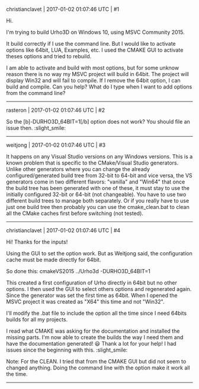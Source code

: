 christianclavet | 2017-01-02 01:07:46 UTC | #1

Hi.

I'm trying to build Urho3D on Windows 10, using MSVC Community 2015.

It build correctly if I use the command line. But I would like to activate options like 64bit, LUA, Examples, etc.
I used the CMAKE GUI to activate theses options and tried to rebuild. 

I am able to activate and build with most options, but for some unknow reason there is no way my MSVC project will build in 64bit. The project will display Win32 and will fail to compile. If I remove the 64bit option, I can build and compile. Can you help?
What do I type when I want to add options from the command line?

-------------------------

rasteron | 2017-01-02 01:07:46 UTC | #2

So the [b]-DURHO3D_64BIT=1[/b] option does not work? You should file an issue then. :slight_smile:

-------------------------

weitjong | 2017-01-02 01:07:46 UTC | #3

It happens on any Visual Studio versions on any Windows versions. This is a known problem that is specific to the CMake/Visual Studio generators. Unlike other generators where you can change the already configured/generated build tree from 32-bit to 64-bit and vice versa, the VS generators come in two different flavors: "vanilla" and "Win64" that once the build tree has been generated with one of these, it must stay to use the initially configured 32-bit or 64-bit (not changeable). You have to use two different build trees to manage both separately. Or if you really have to use just one build tree then probably you can use the cmake_clean.bat to clean all the CMake caches first before switching (not tested).

-------------------------

christianclavet | 2017-01-02 01:07:46 UTC | #4

Hi! Thanks for the inputs! 

Using the GUI to set the option work. But as Weitjong said, the configuration cache must be made directly for 64bit.

So done this:
cmakeVS2015 ../Urho3d  -DURHO3D_64BIT=1

This created a first configuration of Urho directly in 64bit but no other options. I then used the GUI to select others options and regenerated again. Since the generator was set the first time as 64bit. When I opened the MSVC project it was created as "X64" this time and not "Win32".

I'll modify the .bat file to include the option all the time since I need 64bits builds for all my projects.

I read what CMAKE was asking for the documentation and installed the missing parts. I'm now able to create the builds the way I need them and have the documentation generated! :smiley: 
Thank a lot for your help! I had issues since the beginning with this.  :slight_smile: 

Note: For the CLEAN. I tried that from the CMAKE GUI but did not seem to changed anything. Doing the command line with the option make it work all the time.

-------------------------

